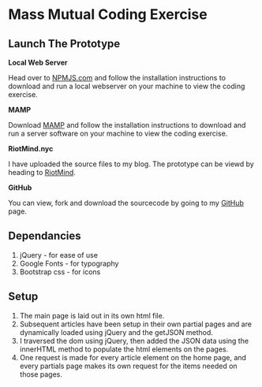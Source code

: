 # Mass Mutual Coding Exercise

## Launch The Prototype
**Local Web Server**

Head over to [NPMJS.com](https://www.npmjs.com/package/local-web-server) and follow the installation instructions to download and run a local webserver on your machine to view the coding exercise.

**MAMP**

Download [MAMP](https://www.mamp.info/en/) and follow the installation instructions to download and run a server software on your machine to view the coding exercise.

**RiotMind.nyc**

I have uploaded the source files to my blog. The prototype can be viewd by heading to [RiotMind](http://www.riotmind.nyc/MassMutual/index.html).

**GitHub**

You can view, fork and download the sourcecode by going to my [GitHub](https://github.com/AdrianSane/Mass-Mutual---Coding-Exercise) page.

## Dependancies
1. jQuery - for ease of use
2. Google Fonts - for typography
3. Bootstrap css - for icons

## Setup
1. The main page is laid out in its own html file.
2. Subsequent articles have been setup in their own partial pages and are dynamically loaded using jQuery and the getJSON method.
3. I traversed the dom using jQuery, then added the JSON data using the innerHTML method to populate the html elements on the pages.
4. One request is made for every article element on the home page, and every partials page makes its own request for the items needed on those pages.

